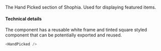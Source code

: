 The Hand Picked section of Shophia. Used for displaying featured items.  

#### Technical details
The component has a reusable white frame and tinted square styled component that can be potentially exported and reused.

```js
<HandPicked />
```